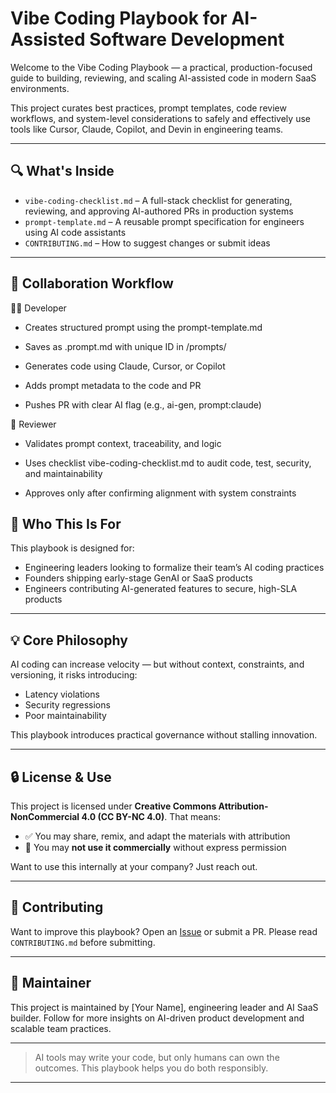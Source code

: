 # Vibe Coding Playbook for AI-Assisted Software Development

Welcome to the Vibe Coding Playbook — a practical, production-focused guide to building, reviewing, and scaling AI-assisted code in modern SaaS environments.

This project curates best practices, prompt templates, code review workflows, and system-level considerations to safely and effectively use tools like Cursor, Claude, Copilot, and Devin in engineering teams.

---

## 🔍 What's Inside

* `vibe-coding-checklist.md` – A full-stack checklist for generating, reviewing, and approving AI-authored PRs in production systems
* `prompt-template.md` – A reusable prompt specification for engineers using AI code assistants
* `CONTRIBUTING.md` – How to suggest changes or submit ideas

---
## 🔄 Collaboration Workflow

🧑‍💻 Developer
* Creates structured prompt using the prompt-template.md 

* Saves as .prompt.md with unique ID in /prompts/

* Generates code using Claude, Cursor, or Copilot

* Adds prompt metadata to the code and PR

* Pushes PR with clear AI flag (e.g., ai-gen, prompt:claude)

👀 Reviewer
* Validates prompt context, traceability, and logic

* Uses checklist vibe-coding-checklist.md to audit code, test, security, and maintainability

* Approves only after confirming alignment with system constraints

## 👤 Who This Is For

This playbook is designed for:

* Engineering leaders looking to formalize their team’s AI coding practices
* Founders shipping early-stage GenAI or SaaS products
* Engineers contributing AI-generated features to secure, high-SLA products

---

## 💡 Core Philosophy

AI coding can increase velocity — but without context, constraints, and versioning, it risks introducing:

* Latency violations
* Security regressions
* Poor maintainability

This playbook introduces practical governance without stalling innovation.

---

## 🔒 License & Use

This project is licensed under **Creative Commons Attribution-NonCommercial 4.0 (CC BY-NC 4.0)**.
That means:

* ✅ You may share, remix, and adapt the materials with attribution
* 🚫 You may **not use it commercially** without express permission

Want to use this internally at your company? Just reach out.

---

## 🤝 Contributing

Want to improve this playbook? Open an [Issue](https://github.com/your-repo/issues) or submit a PR. Please read `CONTRIBUTING.md` before submitting.

---

## 👋 Maintainer

This project is maintained by \[Your Name], engineering leader and AI SaaS builder. Follow for more insights on AI-driven product development and scalable team practices.

---

> AI tools may write your code, but only humans can own the outcomes. This playbook helps you do both responsibly.

---
